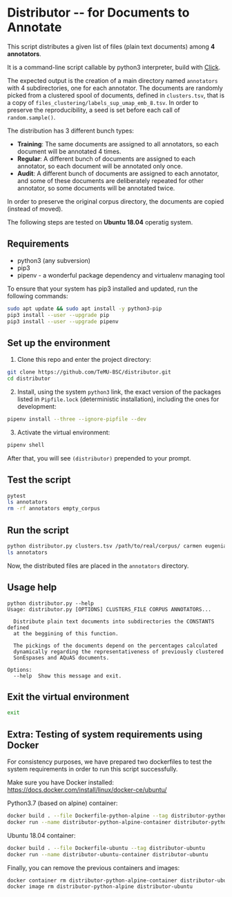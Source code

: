 # Distributor -- for Documents to Annotate

This script distributes a given list of files (plain text documents) among **4 annotators**.

It is a command-line script callable by python3 interpreter, build with
[Click](https://click.palletsprojects.com/en/7.x/).

The expected output is the creation of a main directory named `annotators` with
4 subdirectories, one for each annotator. The documents are randomly picked
from a clustered spool of documents, defined in `clusters.tsv`, that is a copy
of `files_clustering/labels_sup_umap_emb_8.tsv`. In order to preserve the
reproducibility, a seed is set before each call of `random.sample()`.

The distribution has 3 different bunch types:
- **Training**: The same documents are assigned to all annotators, so each
document will be annotated 4 times.
- **Regular**: A different bunch of documents are assigned to each annotator,
so each document will be annotated only once.
- **Audit**: A different bunch of documents are assigned to each annotator,
and some of these documents are deliberately repeated for other annotator, so
some documents will be annotated twice.

In order to preserve the original corpus directory, the documents are copied
(instead of moved).

The following steps are tested on **Ubuntu 18.04** operatig system.

## Requirements

- python3 (any subversion)
- pip3
- pipenv - a wonderful package dependency and virtualenv managing tool

To ensure that your system has pip3 installed and updated, run the following commands:
```bash
sudo apt update && sudo apt install -y python3-pip
pip3 install --user --upgrade pip
pip3 install --user --upgrade pipenv
```

## Set up the environment

1. Clone this repo and enter the project directory:
```bash
git clone https://github.com/TeMU-BSC/distributor.git
cd distributor
```

2. Install, using the system `python3` link, the exact version of the packages
listed in `Pipfile.lock` (deterministic installation), including the ones for
development:
```bash
pipenv install --three --ignore-pipfile --dev
```

3. Activate the virtual environment:
```bash
pipenv shell
```

After that, you will see `(distributor)` prepended to your prompt.

## Test the script
```bash
pytest
ls annotators
rm -rf annotators empty_corpus
```

## Run the script
```bash
python distributor.py clusters.tsv /path/to/real/corpus/ carmen eugenia isabel victoria
ls annotators
```

Now, the distributed files are placed in the `annotators` directory.

## Usage help
```
python distributor.py --help
Usage: distributor.py [OPTIONS] CLUSTERS_FILE CORPUS ANNOTATORS...

  Distribute plain text documents into subdirectories the CONSTANTS defined
  at the beggining of this function.

  The pickings of the documents depend on the percentages calculated
  dynamically regarding the representativeness of previously clustered
  SonEspases and AQuAS documents.

Options:
  --help  Show this message and exit.
```

## Exit the virtual environment
```bash
exit
```

## Extra: Testing of system requirements using Docker

For consistency purposes, we have prepared two dockerfiles to test the system
requirements in order to run this script successfully.

Make sure you have Docker installed: https://docs.docker.com/install/linux/docker-ce/ubuntu/

Python3.7 (based on alpine) container:
```bash
docker build . --file Dockerfile-python-alpine --tag distributor-python-alpine
docker run --name distributor-python-alpine-container distributor-python-alpine
```

Ubuntu 18.04 container:
```bash
docker build . --file Dockerfile-ubuntu --tag distributor-ubuntu
docker run --name distributor-ubuntu-container distributor-ubuntu
```

Finally, you can remove the previous containers and images:
```bash
docker container rm distributor-python-alpine-container distributor-ubuntu-container 
docker image rm distributor-python-alpine distributor-ubuntu
```

